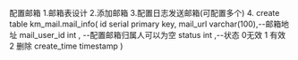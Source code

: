 配置邮箱
        1.邮箱表设计
        2.添加邮箱
        3.配置日志发送邮箱(可配置多个)
        4.
create table km_mail.mail_info(
id serial primary key,
mail_url varchar(100),--邮箱地址
mail_user_id int , --配置邮箱归属人可以为空
status int  ,--状态 0无效 1 有效 2 删除
create_time timestamp
)